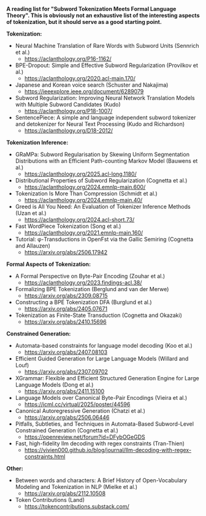 **A reading list for "Subword Tokenization Meets Formal Language Theory". This is obviously not an exhaustive list of the interesting aspects of tokenization, but it should serve as a good starting point.**

**Tokenization:**
- Neural Machine Translation of Rare Words with Subword Units (Sennrich et al.)
    - https://aclanthology.org/P16-1162/
- BPE-Dropout: Simple and Effective Subword Regularization (Provilkov et al.)
    - https://aclanthology.org/2020.acl-main.170/
- Japanese and Korean voice search (Schuster and Nakajima)
    - https://ieeexplore.ieee.org/document/6289079
- Subword Regularization: Improving Neural Network Translation Models with Multiple Subword Candidates (Kudo)
    - https://aclanthology.org/P18-1007/
- SentencePiece: A simple and language independent subword tokenizer and detokenizer for Neural Text Processing (Kudo and Richardson)
    - https://aclanthology.org/D18-2012/

**Tokenization Inference:**
- GRaMPa: Subword Regularisation by Skewing Uniform Segmentation Distributions with an Efficient Path-counting Markov Model (Bauwens et al.)
    - https://aclanthology.org/2025.acl-long.1180/
- Distributional Properties of Subword Regularization (Cognetta et al.)
    - https://aclanthology.org/2024.emnlp-main.600/
- Tokenization Is More Than Compression (Schmidt et al.)
    - https://aclanthology.org/2024.emnlp-main.40/
- Greed is All You Need: An Evaluation of Tokenizer Inference Methods (Uzan et al.)
    - https://aclanthology.org/2024.acl-short.73/
- Fast WordPiece Tokenization (Song et al.)
    - https://aclanthology.org/2021.emnlp-main.160/
- Tutorial: φ-Transductions in OpenFst via the Gallic Semiring (Cognetta and Allauzen)
    - https://arxiv.org/abs/2506.17942
      

**Formal Aspects of Tokenization:**
- A Formal Perspective on Byte-Pair Encoding (Zouhar et al.)
    - https://aclanthology.org/2023.findings-acl.38/
- Formalizing BPE Tokenization (Berglund and van der Merwe)
    - https://arxiv.org/abs/2309.08715
- Constructing a BPE Tokenization DFA (Burglund et al.)
    - https://arxiv.org/abs/2405.07671
- Tokenization as Finite-State Transduction (Cognetta and Okazaki)
    - https://arxiv.org/abs/2410.15696

**Constrained Generation:**
- Automata-based constraints for language model decoding (Koo et al.)
    - https://arxiv.org/abs/2407.08103
- Efficient Guided Generation for Large Language Models (Willard and Louf)
    - https://arxiv.org/abs/2307.09702
- XGrammar: Flexible and Efficient Structured Generation Engine for Large Language Models (Dong et al.)
    - https://arxiv.org/abs/2411.15100
- Language Models over Canonical Byte-Pair Encodings (Vieira et al.)
    - https://icml.cc/virtual/2025/poster/44596
- Canonical Autoregressive Generation (Chatzi et al.)
    - https://arxiv.org/abs/2506.06446
- Pitfalls, Subtleties, and Techniques in Automata-Based Subword-Level Constrained Generation (Cognetta et al.)
    - https://openreview.net/forum?id=DFybOGeGDS
- Fast, high-fidelity llm decoding with regex constraints (Tran-Thien)
    - https://vivien000.github.io/blog/journal/llm-decoding-with-regex-constraints.html

**Other:**
- Between words and characters: A Brief History of Open-Vocabulary Modeling and Tokenization in NLP (Mielke et al.)
    - https://arxiv.org/abs/2112.10508
- Token Contributions (Land)
    - https://tokencontributions.substack.com/
